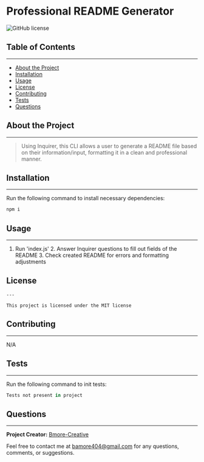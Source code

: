 # Professional README Generator
  ![GitHub license](https://img.shields.io/badge/license-MIT-blue.svg) 


## Table of Contents

---

- [About the Project](#about-the-project)
- [Installation](#installation)
- [Usage](#usage)
- [License](#license)
- [Contributing](#contributing)
- [Tests](#tests)
- [Questions](#questions)

## About the Project

---

>Using Inquirer, this CLI allows a user to generate a README file based on their information/input, formatting it in a clean and professional manner.

## Installation

---

Run the following command to install necessary dependencies:

```javascript
npm i
```

## Usage

---

1. Run 'index.js' 2. Answer Inquirer questions to fill out fields of the README 3. Check created README for errors and formatting adjustments

## License

    ---

    This project is licensed under the MIT license

## Contributing

---

N/A

## Tests

---

Run the following command to init tests:
```javascript
Tests not present in project
```

## Questions

---

**Project Creator:** [Bmore-Creative](https://github.com/Bmore-Creative)

Feel free to contact me at bamore404@gmail.com for any questions, comments, or suggestions.
